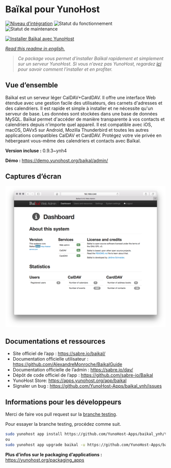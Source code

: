 <!--
N.B.: This README was automatically generated by https://github.com/YunoHost/apps/tree/master/tools/README-generator
It shall NOT be edited by hand.
-->

# Baïkal pour YunoHost

[![Niveau d’intégration](https://dash.yunohost.org/integration/baikal.svg)](https://dash.yunohost.org/appci/app/baikal) ![Statut du fonctionnement](https://ci-apps.yunohost.org/ci/badges/baikal.status.svg) ![Statut de maintenance](https://ci-apps.yunohost.org/ci/badges/baikal.maintain.svg)

[![Installer Baïkal avec YunoHost](https://install-app.yunohost.org/install-with-yunohost.svg)](https://install-app.yunohost.org/?app=baikal)

*[Read this readme in english.](./README.md)*

> *Ce package vous permet d’installer Baïkal rapidement et simplement sur un serveur YunoHost.
Si vous n’avez pas YunoHost, regardez [ici](https://yunohost.org/#/install) pour savoir comment l’installer et en profiter.*

## Vue d’ensemble

Baïkal est un serveur léger CalDAV+CardDAV. Il offre une interface Web étendue avec une gestion facile des utilisateurs, des carnets d'adresses et des calendriers. Il est rapide et simple à installer et ne nécessite qu'un serveur de base. Les données sont stockées dans une base de données MySQL. Baïkal permet d'accéder de manière transparente à vos contacts et calendriers depuis n'importe quel appareil. Il est compatible avec iOS, macOS, DAVx5 sur Android, Mozilla Thunderbird et toutes les autres applications compatibles CalDAV et CardDAV. Protégez votre vie privée en hébergeant vous-même des calendriers et contacts avec Baïkal.

**Version incluse :** 0.9.3~ynh4

**Démo :** https://demo.yunohost.org/baikal/admin/

## Captures d’écran

![Capture d’écran de Baïkal](./doc/screenshots/baikal-in-use.png)

## Documentations et ressources

* Site officiel de l’app : <https://sabre.io/baikal/>
* Documentation officielle utilisateur : <https://github.com/AlexandreMonroche/BaikalGuide>
* Documentation officielle de l’admin : <https://sabre.io/dav/>
* Dépôt de code officiel de l’app : <https://github.com/sabre-io/Baikal>
* YunoHost Store: <https://apps.yunohost.org/app/baikal>
* Signaler un bug : <https://github.com/YunoHost-Apps/baikal_ynh/issues>

## Informations pour les développeurs

Merci de faire vos pull request sur la [branche testing](https://github.com/YunoHost-Apps/baikal_ynh/tree/testing).

Pour essayer la branche testing, procédez comme suit.

``` bash
sudo yunohost app install https://github.com/YunoHost-Apps/baikal_ynh/tree/testing --debug
ou
sudo yunohost app upgrade baikal -u https://github.com/YunoHost-Apps/baikal_ynh/tree/testing --debug
```

**Plus d’infos sur le packaging d’applications :** <https://yunohost.org/packaging_apps>